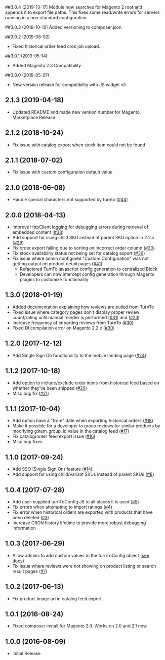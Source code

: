 ##3.0.4 (2019-10-17)
Module now searches for Magento 2 root and appends it to export file paths. This fixes some read/write errors for servers running in a non-standard configuration. 

##3.0.3 (2019-10-10)
Added versioning to composer.json.

##3.0.2 (2019-08-02)
* Fixed historical order feed cron job upload.

##3.0.1 (2019-05-14)
* Added Magento 2.3 Compatibility

##3.0.0 (2019-05-07)
* New version release for compatibility with JS widget v5

## 2.1.3 (2019-04-18)
* Updated README and made new version number for Magento Marketplace Release

## 2.1.2 (2018-10-24)

* Fix issue with catalog export when stock item could not be found

## 2.1.1 (2018-07-02)

* Fix issue with custom configuration default value

## 2.1.0 (2018-06-08)

* Handle special characters not supported by turnto ([#44](https://github.com/turnto/magento2-turnto-socialcommerce/issues/44))

## 2.0.0 (2018-04-13)

* Improve HttpClient logging for debugging errors during retrieval of embedded content ([#38](https://github.com/turnto/magento2-turnto-socialcommerce/issues/38))
* Add support for using child SKU instead of parent SKU option in 2.2.x ([#29](https://github.com/turnto/magento2-turnto-socialcommerce/issues/29))
* Fix order export failing due to sorting on incorrect order column ([#33](https://github.com/turnto/magento2-turnto-socialcommerce/issues/33))
* Fix stock availability status not being set for catalog export ([#39](https://github.com/turnto/magento2-turnto-socialcommerce/issues/39))
* Fix issue where admin configured "Custom Configuration" was not getting output on product detail pages ([#41](https://github.com/turnto/magento2-turnto-socialcommerce/issues/41))
    * Refactored TurnTo javascript config generation to centralized Block
	* Developers can now intercept config generation through Magento plugins to customize functionality

## 1.3.0 (2018-01-19)
* Added [documentation](https://github.com/turnto/magento2-turnto-socialcommerce#rating-import-from-turnto) explaining how reviews are pulled from TurnTo
* Fixed issue where category pages don't display proper review count/rating until manual reindex is performed ([#31](https://github.com/turnto/magento2-turnto-socialcommerce/issues/31)) and ([#23](https://github.com/turnto/magento2-turnto-socialcommerce/issues/23))
* Increase frequency of importing reviews from TurnTo ([#30](https://github.com/turnto/magento2-turnto-socialcommerce/issues/30))
* Fixed DI compilation error on Magento 2.2.x ([#30](https://github.com/turnto/magento2-turnto-socialcommerce/issues/26))

## 1.2.0 (2017-12-12)
* Add Single Sign On functionality to the mobile landing page ([#24](https://github.com/turnto/magento2-turnto-socialcommerce/pull/24))

## 1.1.2 (2017-10-18)
* Add option to include/exclude order items from historical feed based on whether they've been shipped ([#20](https://github.com/turnto/magento2-turnto-socialcommerce/issues/20))
* Misc bug fix ([#21](https://github.com/turnto/magento2-turnto-socialcommerce/issues/21))

## 1.1.1 (2017-10-04)
* Add option have a "from" date when exporting historical orders ([#18](https://github.com/turnto/magento2-turnto-socialcommerce/issues/18))
* Make it possible for a developer to group reviews for similar products by modifying g:item_group_id value in the catalog feed ([#17](https://github.com/turnto/magento2-turnto-socialcommerce/pull/17)) 
* Fix catalog/order feed export issue ([#16](https://github.com/turnto/magento2-turnto-socialcommerce/issues/16))
* Misc bug fixes

## 1.1.0 (2017-09-24)
* Add SSO (Single Sign On) feature ([#14](https://github.com/turnto/magento2-turnto-socialcommerce/issues/14))
* Add support for using child/variant SKUs instead of parent SKUs ([#8](https://github.com/turnto/magento2-turnto-socialcommerce/issues/8))

## 1.0.4 (2017-07-28)

* Add user-supplied turnToConfig JS to all places it is used ([#5](https://github.com/turnto/magento2-turnto-socialcommerce/issues/5))
* Fix errors when attempting to import ratings ([#4](https://github.com/turnto/magento2-turnto-socialcommerce/issues/4))
* Fix error when historical orders are exported with products that have been deleted ([#3](https://github.com/turnto/magento2-turnto-socialcommerce/issues/3))
* Increase CRON history lifetime to provide more robust debugging information

## 1.0.3 (2017-06-29)

* Allow admins to add custom values to the turnToConfig object ([see docs](https://github.com/turnto/magento2-turnto-socialcommerce#custom-configuration))
* Fix issue where reviews were not showing on product listing or search result pages ([#7](https://github.com/turnto/magento2-turnto-socialcommerce/issues/7))

## 1.0.2 (2017-06-13)

* Fix product image url in catalog feed export

## 1.0.1 (2016-08-24)

* Fixed composer install for Magento 2.0. Works on 2.0 and 2.1 now.

## 1.0.0 (2016-08-09)

* Initial Release
